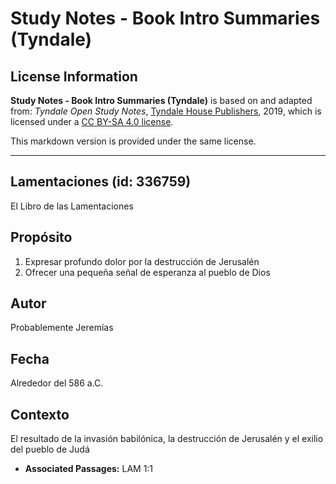 # Study Notes - Book Intro Summaries (Tyndale)

## License Information

**Study Notes - Book Intro Summaries (Tyndale)** is based on and adapted from: _Tyndale Open Study Notes_, [Tyndale House Publishers](https://tyndaleopenresources.com/), 2019, which is licensed under a [CC BY-SA 4.0 license](https://creativecommons.org/licenses/by-sa/4.0/legalcode.en).

This markdown version is provided under the same license.



--------------------------------

## Lamentaciones (id: 336759)

El Libro de las Lamentaciones

Propósito
---------

1. Expresar profundo dolor por la destrucción de Jerusalén
2. Ofrecer una pequeña señal de esperanza al pueblo de Dios

Autor
-----

Probablemente Jeremías

Fecha
-----

Alrededor del 586 a.C.

Contexto
--------

El resultado de la invasión babilónica, la destrucción de Jerusalén y el exilio del pueblo de Judá

* **Associated Passages:** LAM 1:1

